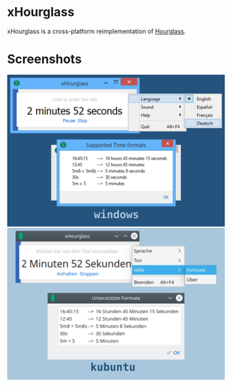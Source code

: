 # xHourglass

xHourglass is a cross-platform reimplementation of [Hourglass](https://github.com/dziemborowicz/hourglass).

# Screenshots

![Timer running on Windows, showing menus and supported formats](screenshots/xh_running_win.png "xHourglass screenshots on Windows")
![Timer running on Kubuntu, showing menus and supported formats](screenshots/xh_running_kub.png "xHourglass screenshots on Kubuntu")
